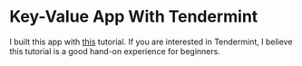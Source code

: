 # Key-Value App With Tendermint

I built this app with [this](https://docs.tendermint.com/v0.34/tutorials/go-built-in.html) tutorial.
If you are interested in Tendermint, I believe this tutorial is a good hand-on experience for beginners.
